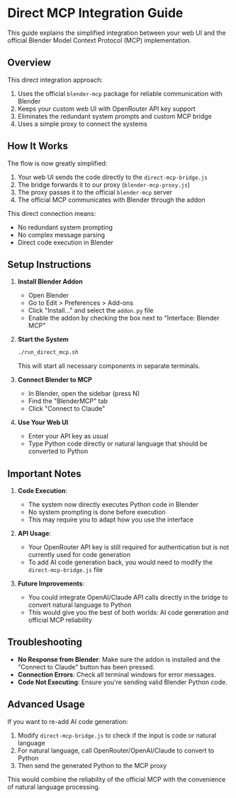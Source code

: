# Direct MCP Integration Guide

This guide explains the simplified integration between your web UI and the official Blender Model Context Protocol (MCP) implementation.

## Overview

This direct integration approach:
1. Uses the official `blender-mcp` package for reliable communication with Blender
2. Keeps your custom web UI with OpenRouter API key support
3. Eliminates the redundant system prompts and custom MCP bridge
4. Uses a simple proxy to connect the systems

## How It Works

The flow is now greatly simplified:
1. Your web UI sends the code directly to the `direct-mcp-bridge.js`
2. The bridge forwards it to our proxy (`blender-mcp-proxy.js`)
3. The proxy passes it to the official `blender-mcp` server
4. The official MCP communicates with Blender through the addon

This direct connection means:
- No redundant system prompting
- No complex message parsing
- Direct code execution in Blender

## Setup Instructions

1. **Install Blender Addon**
   - Open Blender
   - Go to Edit > Preferences > Add-ons
   - Click "Install..." and select the `addon.py` file
   - Enable the addon by checking the box next to "Interface: Blender MCP"

2. **Start the System**
   ```bash
   ./run_direct_mcp.sh
   ```
   This will start all necessary components in separate terminals.

3. **Connect Blender to MCP**
   - In Blender, open the sidebar (press N)
   - Find the "BlenderMCP" tab
   - Click "Connect to Claude"

4. **Use Your Web UI**
   - Enter your API key as usual
   - Type Python code directly or natural language that should be converted to Python

## Important Notes

1. **Code Execution**:
   - The system now directly executes Python code in Blender
   - No system prompting is done before execution
   - This may require you to adapt how you use the interface

2. **API Usage**:
   - Your OpenRouter API key is still required for authentication but is not currently used for code generation
   - To add AI code generation back, you would need to modify the `direct-mcp-bridge.js` file

3. **Future Improvements**:
   - You could integrate OpenAI/Claude API calls directly in the bridge to convert natural language to Python
   - This would give you the best of both worlds: AI code generation and official MCP reliability

## Troubleshooting

- **No Response from Blender**: Make sure the addon is installed and the "Connect to Claude" button has been pressed.
- **Connection Errors**: Check all terminal windows for error messages.
- **Code Not Executing**: Ensure you're sending valid Blender Python code.

## Advanced Usage

If you want to re-add AI code generation:

1. Modify `direct-mcp-bridge.js` to check if the input is code or natural language
2. For natural language, call OpenRouter/OpenAI/Claude to convert to Python
3. Then send the generated Python to the MCP proxy

This would combine the reliability of the official MCP with the convenience of natural language processing.

